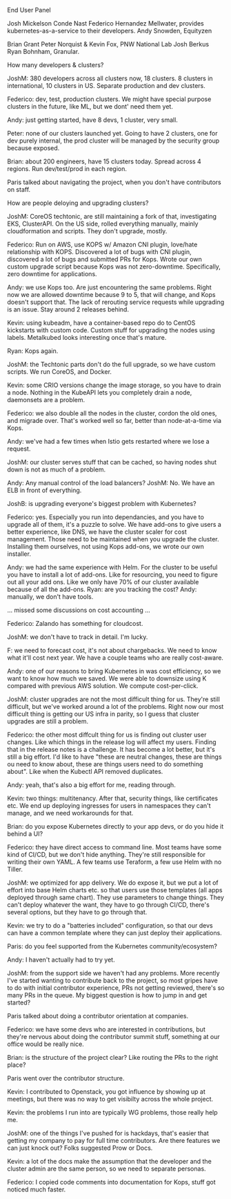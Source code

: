 End User Panel

Josh Mickelson Conde Nast
Federico Hernandez Mellwater, provides kubernetes-as-a-service to their developers.
Andy Snowden, Equityzen

Brian Grant
Peter Norquist & Kevin Fox, PNW National Lab
Josh Berkus
Ryan Bohnham, Granular.

How many developers & clusters?

JoshM: 380 developers across all clusters now, 18 clusters.
  8 clusters in international, 10 clusters in US.
  Separate production and dev clusters.

Federico: dev, test, production clusters.  We might have special purpose clusters in the future, like ML, but we dont' need them yet.

Andy: just getting started, have 8 devs, 1 cluster, very small.

Peter: none of our clusters launched yet.  Going to have 2 clusters, one for dev purely internal, the prod cluster will be managed by the security group because exposed.

Brian: about 200 engineers, have 15 clusters today.  Spread across 4 regions. Run dev/test/prod in each region.

Paris talked about navigating the project, when you don't have contributors on staff.

How are people deloying and upgrading clusters?

JoshM: CoreOS techtonic, are still maintaining a fork of that, investigating EKS, ClusterAPI.  On the US side, rolled everything manually, mainly cloudformation and scripts.  They don't upgrade, mostly.

Federico: Run on AWS, use KOPS w/ Amazon CNI plugin, love/hate relationship with KOPS.  Discovered a lot of bugs with CNI plugin, discovered a lot of bugs and submitted PRs for Kops.  Wrote our own custom upgrade script because Kops was not zero-downtime.  Specifically, zero downtime for applications.

Andy: we use Kops too.  Are just encountering the same problems.  Right now we are allowed downtime because 9 to 5, that will change, and Kops doesn't support that.  The lack of rerouting service requests while upgrading is an issue.  Stay around 2 releases behind.

Kevin: using kubeadm, have a container-based repo do to CentOS kickstarts with custom code. Custom stuff for upgrading the nodes using labels.  Metalkubed looks interesting once that's mature.

Ryan: Kops again.

JoshM: the Techtonic parts don't do the full upgrade, so we have custom scripts.  We run CoreOS, and Docker.

Kevin: some CRIO versions change the image storage, so you have to drain a node. Nothing in the KubeAPI lets you completely drain a node, daemonsets are a problem.

Federico: we also double all the nodes in the cluster, cordon the old ones, and migrade over.  That's worked well so far, better than node-at-a-time via Kops.

Andy: we've had a few times when Istio gets restarted where we lose a request.

JoshM: our cluster serves stuff that can be cached, so having nodes shut down is not as much of a problem.

Andy: Any manual control of the load balancers?  JoshM: No.  We have an ELB in front of everything.

JoshB: is upgrading everyone's biggest problem with Kubernetes?

Federico: yes.   Especially you run into dependancies, and you have to upgrade all of them, it's a puzzle to solve.  We have add-ons to give users a better experience, like DNS, we have the cluster scaler for cost management.  Those need to be maintained when you upgrade the cluster.  Installing them ourselves, not using Kops add-ons, we wrote our own installer.

Andy: we had the same experience with Helm.  For the cluster to be useful you have to install a lot of add-ons.  Like for resourcing, you need to figure out all your add ons.  Like we only have 70% of our cluster available because of all the add-ons.  Ryan: are you tracking the cost?  Andy: manually, we don't have tools.

... missed some discussions on cost accounting ...

Federico: Zalando has something for cloudcost.

JoshM: we don't have to track in detail. I'm lucky.

F: we need to forecast cost, it's not about chargebacks.  We need to know what it'll cost next year.  We have a couple teams who are really cost-aware.

Andy: one of our reasons to bring Kubernetes in was cost efficiency, so we want to know how much we saved.  We were able to downsize using K compared with previous AWS solution.  We compute cost-per-click.

JoshM: cluster upgrades are not the most difficult thing for us.  They're still difficult, but we've worked around a lot of the problems.  Right now our most difficult thing is getting our US infra in parity, so I guess that cluster upgrades are still a problem.

Federico: the other most diffcult thing for us is finding out cluster user changes.  Like which things in the release log will affect my users.  Finding that in the release notes is a challenge.  It has become a lot better, but it's still a big effort. I'd like to have "these are neutral changes, these are things ou need to know about, these are things users need to do something about".  Like when the Kubectl API removed duplicates.

Andy: yeah, that's also a big effort for me, reading through.

Kevin: two things: multitenancy.  After that, security things, like certificates etc.  We end up deploying ingresses for users in namespaces they can't manage, and we need workarounds for that.

Brian: do you expose Kubernetes directly to your app devs, or do you hide it behind a UI?

Federico: they have direct access to command line.  Most teams have some kind of CI/CD, but we don't hide anything.  They're still responsible for writing their own YAML.  A few teams use Teraform, a few use Helm with no Tiller.

JoshM: we optimized for app delivery.  We do expose it, but we put a lot of effort into base Helm charts etc. so that users use those templates (all apps deployed through same chart).  They use parameters to change things.  They can't deploy whatever the want, they have to go through CI/CD, there's several options, but they have to go through that.

Kevin: we try to do a "batteries included" configuration, so that our devs can have a common template where they can just deploy their applications.

Paris: do you feel supported from the Kubernetes community/ecosystem?

Andy: I haven't actually had to try yet.

JoshM: from the support side we haven't had any problems.  More recently I've started wanting to contribute back to the project, so most gripes have to do with initial contributor experience, PRs not getting reviewed, there's so many PRs in the queue.  My biggest question is how to jump in and get started?

Paris talked about doing a contributor orientation at companies.

Federico: we have some devs who are interested in contributions, but they're nervous about doing the contributor summit stuff, something at our office would be really nice.

Brian: is the structure of the project clear?  Like routing the PRs to the right place?

Paris went over the contributor structure.

Kevin: I contributed to Openstack, you got influence by showing up at meetings, but there was no way to get visibilty across the whole project.

Kevin: the problems I run into are typically WG problems, those really help me.

JoshM: one of the things I've pushed for is hackdays, that's easier that getting my company to pay for full time contributors. Are there features we can just knock out?  Folks suggested Prow or Docs.

Kevin: a lot of the docs make the assumption that the developer and the cluster admin are the same person, so we need to separate personas.

Federico: I copied code comments into documentation for Kops, stuff got noticed much faster.
